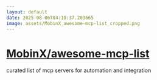 ```yaml
---
layout: default
date: 2025-08-06T04:10:37.203665
image: assets/MobinX_awesome-mcp-list_cropped.png
---
```


# [MobinX/awesome-mcp-list](https://github.com/MobinX/awesome-mcp-list)

curated list of mcp servers for automation and integration
